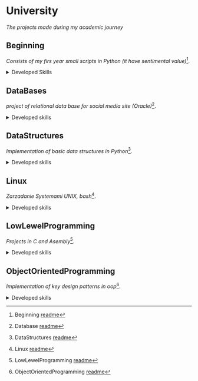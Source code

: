# University
_The projects made during my academic journey_

## Beginning
_Consists of my firs year small scripts in Python (it have sentimental value)_[^1].

<details>
  <summary>Developed Skills</summary>
  
  - **Key** - what was it about
  - **Skills** - same
  - **That** - more information
  - **I have now** - explonation
</details>

[^1]: Beginning [readme](Beginning/README.md)

## DataBases
_project of relational data base for social media site (Oracle)_[^2].

<details>
  <summary>Developed skills</summary>
  
  - **Key** - what was it about
  - **Skills** - same
  - **That** - more information
  - **I have now** - explonation
</details>

[^2]: Database [readme](DataBases/README.md)

## DataStructures
_Implementation of basic data structures in Python_[^3].

<details>
  <summary>Developed skills</summary>
  
  - **Key** - what was it about
  - **Skills** - same
  - **That** - more information
  - **I have now** - explonation
</details>

[^3]: DataStructures [readme](DataStructures/README.md)


## Linux
_Zarzadanie Systemami UNIX, bash_[^4].

<details>
  <summary>Developed skills</summary>
  
  - **Key** - what was it about
  - **Skills** - same
  - **That** - more information
  - **I have now** - explonation
</details>

[^4]: Linux [readme](Linux/README.md)

## LowLewelProgramming
_Projects in C and Asembly_[^5].

<details>
  <summary>Developed skills</summary>
  
  - **Key** - what was it about
  - **Skills** - same
  - **That** - more information
  - **I have now** - explonation
</details>

[^5]: LowLewelProgramming [readme](LowLewelProgramming/README.md)

## ObjectOrientedProgramming
_Implementation of key design patterns in oop_[^6].

<details>
  <summary>Developed skills</summary>
  
  - **Key** - what was it about
  - **Skills** - same
  - **That** - more information
  - **I have now** - explonation
</details>

[^6]: ObjectOrientedProgramming [readme](ObjectOrientedProgramming/README.md)

